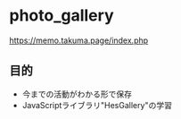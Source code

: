 # photo_gallery
https://memo.takuma.page/index.php

## 目的
- 今までの活動がわかる形で保存
- JavaScriptライブラリ"HesGallery"の学習